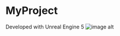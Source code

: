 # MyProject

Developed with Unreal Engine 5
![image alt](https://github.com/unixyzk/VillagerSurvival/blob/753260551015be3f4736a304e321cc8f45e9d901/Content/Audio/DemoVideoVillager.gif)
